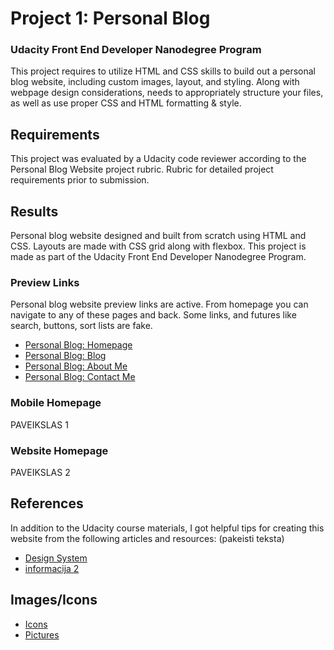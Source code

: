 # Project 1: Personal Blog
### Udacity Front End Developer Nanodegree Program

This project requires to utilize HTML and CSS skills to build out a personal blog website, including custom images, layout, and styling. Along with webpage design considerations, needs to appropriately structure your files, as well as use proper CSS and HTML formatting & style.

## Requirements

This project was evaluated by a Udacity code reviewer according to the Personal Blog Website project rubric. Rubric for detailed project requirements prior to submission.


## Results

Personal blog website designed and built from scratch using HTML and CSS. Layouts are made with CSS grid along with flexbox. This project is made as part of the Udacity Front End Developer Nanodegree Program.

### Preview Links
Personal blog website preview links are active. From homepage you can navigate to any of these pages and back. Some links, and futures like search, buttons, sort lists are fake. 

- [Personal Blog: Homepage](https://www.udacity.com/course/front-end-web-developer-nanodegree--nd0011)
- [Personal Blog: Blog](https://www.udacity.com/course/front-end-web-developer-nanodegree--nd0011)
- [Personal Blog: About Me](https://www.udacity.com/course/front-end-web-developer-nanodegree--nd0011)
- [Personal Blog: Contact Me](https://www.udacity.com/course/front-end-web-developer-nanodegree--nd0011)


### Mobile Homepage

PAVEIKSLAS 1

### Website Homepage

PAVEIKSLAS 2

## References
In addition to the Udacity course materials, I got helpful tips for creating this website from the following articles and resources: (pakeisti teksta)
- [Design System](https://www.forumone.com/ideas/what-is-design-system/)
- [informacija 2](https://www.udacity.com/course/front-end-web-developer-nanodegree--nd0011)



## Images/Icons

- [Icons](https://www.udacity.com/course/front-end-web-developer-nanodegree--nd0011)
- [Pictures](https://www.udacity.com/course/front-end-web-developer-nanodegree--nd0011)
